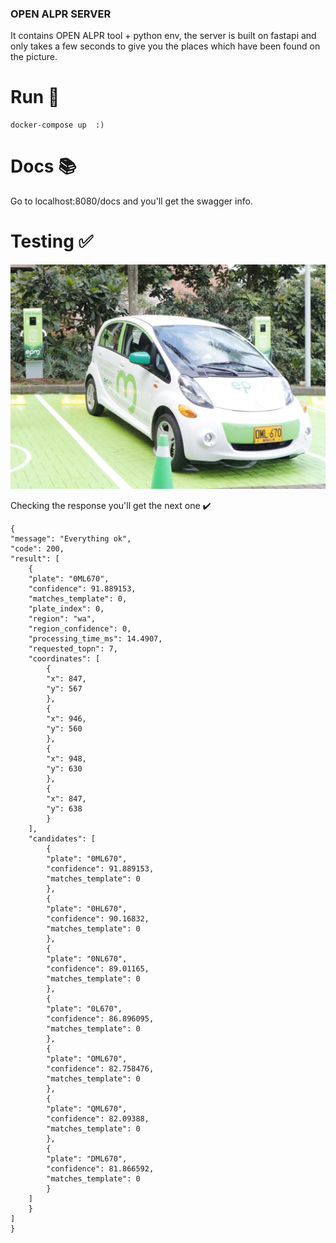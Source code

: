 ### OPEN ALPR SERVER 
It contains OPEN ALPR tool + python env, the server is built on fastapi and only takes a few seconds to give you the places which have been found on the picture.

# Run  :running:

    docker-compose up  :)

# Docs  :books:

Go to localhost:8080/docs and you'll get the swagger info.


# Testing :white_check_mark:

![Testing picture](./image/OML670.jpg)


Checking the response you'll get the next one :heavy_check_mark:


    {
    "message": "Everything ok",
    "code": 200,
    "result": [
        {
        "plate": "0ML670",
        "confidence": 91.889153,
        "matches_template": 0,
        "plate_index": 0,
        "region": "wa",
        "region_confidence": 0,
        "processing_time_ms": 14.4907,
        "requested_topn": 7,
        "coordinates": [
            {
            "x": 847,
            "y": 567
            },
            {
            "x": 946,
            "y": 560
            },
            {
            "x": 948,
            "y": 630
            },
            {
            "x": 847,
            "y": 638
            }
        ],
        "candidates": [
            {
            "plate": "0ML670",
            "confidence": 91.889153,
            "matches_template": 0
            },
            {
            "plate": "0HL670",
            "confidence": 90.16832,
            "matches_template": 0
            },
            {
            "plate": "0NL670",
            "confidence": 89.01165,
            "matches_template": 0
            },
            {
            "plate": "0L670",
            "confidence": 86.896095,
            "matches_template": 0
            },
            {
            "plate": "OML670",
            "confidence": 82.758476,
            "matches_template": 0
            },
            {
            "plate": "QML670",
            "confidence": 82.09388,
            "matches_template": 0
            },
            {
            "plate": "DML670",
            "confidence": 81.866592,
            "matches_template": 0
            }
        ]
        }
    ]
    }